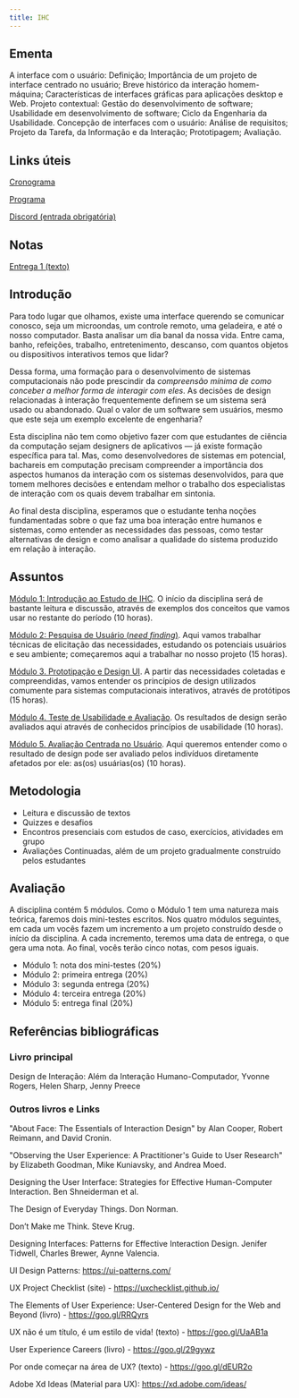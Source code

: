```yaml
---
title: IHC
---
```


## Ementa

A interface com o usuário: Definição; Importância de um projeto de interface centrado no usuário; Breve histórico da interação homem-máquina; Características de interfaces gráficas para aplicações desktop e Web. Projeto contextual: Gestão do desenvolvimento de software; Usabilidade em desenvolvimento de software; Ciclo da Engenharia da Usabilidade. Concepção de interfaces com o usuário: Análise de requisitos; Projeto da Tarefa, da Informação e da Interação; Prototipagem; Avaliação.

## Links úteis

[Cronograma](https://docs.google.com/spreadsheets/d/10Jovj7URt9Q6aIHdESjQioUZJTelGmT-etDyIx39A7k/edit?usp=sharing)

[Programa](https://docs.google.com/document/d/1Uo8nDViCAQhX3UQyS34E2W4gjCmccMMBQsv5OcW5SyI/edit?usp=sharing)

[Discord (entrada obrigatória)](https://discord.gg/NTKnTk6GJ) 

## Notas

[Entrega 1 (texto)](https://docs.google.com/spreadsheets/d/e/2PACX-1vTmcGNn0hmY1of8zXQv8Ooz-lHX9DGq3bjOHPs3oYsS7YYh08s18AycMXcjWXOyAs56Z2H4fghmPI2u/pubhtml?gid=144167870&single=true)

## Introdução

Para todo lugar que olhamos, existe uma interface querendo se comunicar conosco, seja um microondas, um controle remoto, uma geladeira, e até o nosso computador. Basta analisar um dia banal da nossa vida. Entre cama, banho, refeições, trabalho, entretenimento, descanso, com quantos objetos ou dispositivos interativos temos que lidar? 

Dessa forma, uma formação para o desenvolvimento de sistemas computacionais não pode prescindir da *compreensão mínima de como conceber a melhor forma de interagir com eles*. As decisões de design relacionadas à interação frequentemente definem se um sistema será usado ou abandonado. Qual o valor de um software sem usuários, mesmo que este seja um exemplo excelente de engenharia?

Esta disciplina não tem como objetivo fazer com que estudantes de ciência da computação sejam designers de aplicativos — já existe formação específica para tal. Mas, como desenvolvedores de sistemas em potencial, bachareis em computação precisam compreender a importância dos aspectos humanos da interação com os sistemas desenvolvidos, para que tomem melhores decisões e entendam melhor o trabalho dos especialistas de interação com os quais devem trabalhar em sintonia.

Ao final desta disciplina, esperamos que o estudante tenha noções fundamentadas sobre o que faz uma boa interação entre humanos e sistemas, como entender as necessidades das pessoas, como testar alternativas de design e como analisar a qualidade do sistema produzido em relação à interação.


## Assuntos

[Módulo 1: Introdução ao Estudo de IHC](https://tiagomassoni.github.io/ihc-texts/modulo1.html). O início da disciplina será de bastante leitura e discussão, através de exemplos dos conceitos que vamos usar no restante do período (10 horas).

[Módulo 2: Pesquisa de Usuário (*need finding*)](https://tiagomassoni.github.io/ihc-texts/modulo2.html). Aqui vamos trabalhar técnicas de elicitação das necessidades, estudando os potenciais usuários e seu ambiente; começaremos aqui a trabalhar no nosso projeto (15 horas).

[Módulo 3. Prototipação e Design UI](https://tiagomassoni.github.io/ihc-texts/modulo3.html). A partir das necessidades coletadas e compreendidas, vamos entender os princípios de design utilizados comumente para sistemas computacionais interativos, através de protótipos (15 horas).

[Módulo 4. Teste de Usabilidade e Avaliação](https://tiagomassoni.github.io/ihc-texts/modulo4.html). Os resultados de design serão avaliados aqui através de conhecidos princípios de usabilidade (10 horas).

[Módulo 5. Avaliação Centrada no Usuário](https://tiagomassoni.github.io/ihc-texts/modulo5.html). Aqui queremos entender como o resultado de design pode ser avaliado pelos indivíduos diretamente afetados por ele: as(os) usuárias(os) (10 horas).


## Metodologia

* Leitura e discussão de textos
* Quizzes e desafios
* Encontros presenciais com estudos de caso, exercícios, atividades em grupo
* Avaliações Continuadas, além de um projeto gradualmente construído pelos estudantes


## Avaliação

A disciplina contém 5 módulos. Como o Módulo 1 tem uma natureza mais teórica, faremos dois mini-testes escritos. Nos quatro módulos seguintes, em cada um vocês fazem um incremento a um projeto construído desde o início da disciplina. A cada incremento, teremos uma data de entrega, o que gera uma nota. Ao final, vocês terão cinco notas, com pesos iguais.

* Módulo 1: nota dos mini-testes (20%)
* Módulo 2: primeira entrega (20%)
* Módulo 3: segunda entrega (20%)
* Módulo 4: terceira entrega (20%)
* Módulo 5: entrega final (20%)


## Referências bibliográficas

### Livro principal

Design de Interação: Além da Interação Humano-Computador, Yvonne Rogers, Helen Sharp, Jenny Preece

### Outros livros e Links

"About Face: The Essentials of Interaction Design" by Alan Cooper, Robert Reimann, and David Cronin.

"Observing the User Experience: A Practitioner's Guide to User Research" by Elizabeth Goodman, Mike Kuniavsky, and Andrea Moed.

Designing the User Interface: Strategies for Effective Human-Computer Interaction. Ben Shneiderman et al.

The Design of Everyday Things. Don Norman.

Don’t Make me Think. Steve Krug.

Designing Interfaces: Patterns for Effective Interaction Design. Jenifer Tidwell, Charles Brewer, Aynne Valencia.

UI Design Patterns: https://ui-patterns.com/

UX Project Checklist (site) - https://uxchecklist.github.io/

The Elements of User Experience: User-Centered Design for the Web and Beyond (livro) - https://goo.gl/RRQyrs

UX não é um título, é um estilo de vida! (texto) - https://goo.gl/UaAB1a

User Experience Careers (livro) - https://goo.gl/29gywz

Por onde começar na área de UX? (texto) - https://goo.gl/dEUR2o

Adobe Xd Ideas (Material para UX): https://xd.adobe.com/ideas/